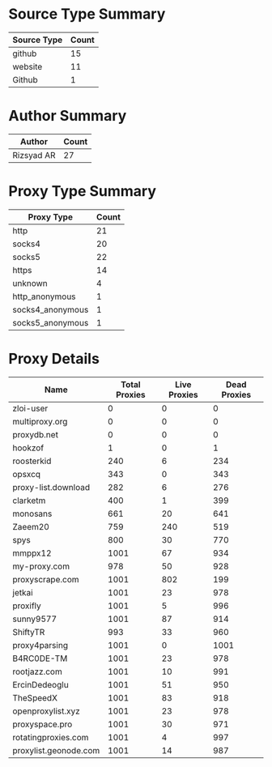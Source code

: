 # Source Type Summary

| Source Type | Count |
|-------------|-------|
| github | 15 |
| website | 11 |
| Github | 1 |


# Author Summary

| Author | Count |
|--------|-------|
| Rizsyad AR | 27 |


# Proxy Type Summary

| Proxy Type | Count |
|------------|-------|
| http | 21 |
| socks4 | 20 |
| socks5 | 22 |
| https | 14 |
| unknown | 4 |
| http_anonymous | 1 |
| socks4_anonymous | 1 |
| socks5_anonymous | 1 |


# Proxy Details

| Name | Total Proxies | Live Proxies | Dead Proxies |
|------|---------------|--------------|---------------|
| zloi-user | 0 | 0 | 0 |
| multiproxy.org | 0 | 0 | 0 |
| proxydb.net | 0 | 0 | 0 |
| hookzof | 1 | 0 | 1 |
| roosterkid | 240 | 6 | 234 |
| opsxcq | 343 | 0 | 343 |
| proxy-list.download | 282 | 6 | 276 |
| clarketm | 400 | 1 | 399 |
| monosans | 661 | 20 | 641 |
| Zaeem20 | 759 | 240 | 519 |
| spys | 800 | 30 | 770 |
| mmppx12 | 1001 | 67 | 934 |
| my-proxy.com | 978 | 50 | 928 |
| proxyscrape.com | 1001 | 802 | 199 |
| jetkai | 1001 | 23 | 978 |
| proxifly | 1001 | 5 | 996 |
| sunny9577 | 1001 | 87 | 914 |
| ShiftyTR | 993 | 33 | 960 |
| proxy4parsing | 1001 | 0 | 1001 |
| B4RC0DE-TM | 1001 | 23 | 978 |
| rootjazz.com | 1001 | 10 | 991 |
| ErcinDedeoglu | 1001 | 51 | 950 |
| TheSpeedX | 1001 | 83 | 918 |
| openproxylist.xyz | 1001 | 23 | 978 |
| proxyspace.pro | 1001 | 30 | 971 |
| rotatingproxies.com | 1001 | 4 | 997 |
| proxylist.geonode.com | 1001 | 14 | 987 |
